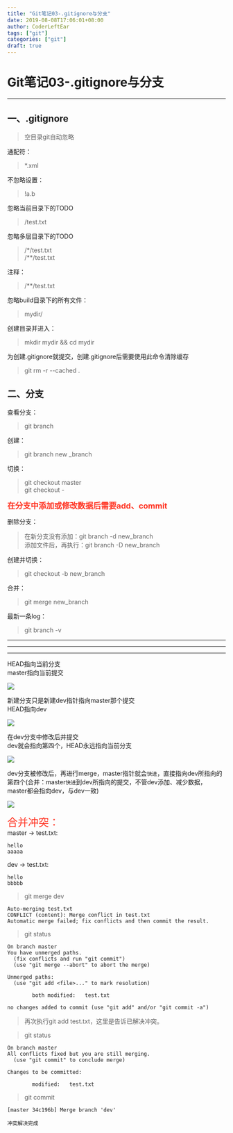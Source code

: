 ```yaml
---
title: "Git笔记03-.gitignore与分支"
date: 2019-08-08T17:06:01+08:00
author: CoderLeftEar
tags: ["git"]
categories: ["git"]
draft: true
---
```


# Git笔记03-.gitignore与分支  
---

## 一、.gitignore

> 空目录git自动忽略  

通配符：  
> *.xml

不忽略设置：  
> !a.b

忽略当前目录下的TODO  
> /test.txt

忽略多层目录下的TODO  
> /*/test.txt  
> /**/test.txt

注释：  
> /**/test.txt

忽略build目录下的所有文件：  
> mydir/


创建目录并进入：  
> mkdir mydir && cd mydir

为创建.gitignore就提交，创建.gitignore后需要使用此命令清除缓存

> git rm -r --cached .




## 二、分支

查看分支：  
> git branch  

创建：  
> git branch new _branch

切换：  
> git checkout master  
> git checkout -  

**<font color = #f32 size = 4>在分支中添加或修改数据后需要add、commit</font>**

删除分支：  
> 在新分支没有添加：git branch -d new_branch  
> 添加文件后，再执行：git branch -D new_branch  

创建并切换：  
> git checkout -b new_branch  

合并：  
> git merge new_branch  

最新一条log：  
> git branch -v  

---
---
---

HEAD指向当前分支  
master指向当前提交

![](https://raw.githubusercontent.com/CoderLeftEar/Blog-Images/master/blog/git分支01.jpg)    

新建分支只是新建dev指针指向master那个提交  
HEAD指向dev  

![](https://raw.githubusercontent.com/CoderLeftEar/Blog-Images/master/blog/git分支02.jpg)    

在dev分支中修改后并提交  
dev就会指向第四个，HEAD永远指向当前分支  

![](https://raw.githubusercontent.com/CoderLeftEar/Blog-Images/master/blog/git分支03.jpg)  

dev分支被修改后，再进行merge，master指针就会`快进`，直接指向dev所指向的第四个(合并：master`快进`到dev所指向的提交，不管dev添加、减少数据，master都会指向dev，与dev一致)  

![](https://raw.githubusercontent.com/CoderLeftEar/Blog-Images/master/blog/git分支04.jpg)  


<font color=#f32 size=5>合并冲突：</font>  
master -> test.txt:  
```  
hello  
aaaaa  
```
dev -> test.txt:  
```  
hello  
bbbbb  
```

> git merge dev
```
Auto-merging test.txt
CONFLICT (content): Merge conflict in test.txt
Automatic merge failed; fix conflicts and then commit the result.
```

> git status
```
On branch master
You have unmerged paths.
  (fix conflicts and run "git commit")
  (use "git merge --abort" to abort the merge)

Unmerged paths:
  (use "git add <file>..." to mark resolution)

        both modified:   test.txt

no changes added to commit (use "git add" and/or "git commit -a")

```

> 再次执行git add test.txt，这里是告诉已解决冲突。  

> git status  
```
On branch master
All conflicts fixed but you are still merging.
  (use "git commit" to conclude merge)

Changes to be committed:

        modified:   test.txt

```

> git commit  
```
[master 34c196b] Merge branch 'dev'
```

`冲突解决完成`










